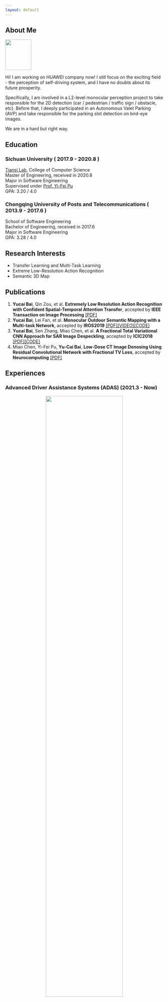 ```yaml
---
layout: default
---
```


## About Me

<img class="profile-picture" src="portrait.jpg" style="
    width: 83px;
    height: 97px;
">

Hi! I am working on HUAWEI company now! I still focus on the exciting field - the perception of self-driving system, and I have no doubts about its future prosperity. 

Specifically, I am involved in a L2-level monocular perception project to take responsible for the 2D detection (car / pedestrian / traffic sign / obstacle, etc).
Before that, I deeply participated in an Autonomous Valet Parking (AVP) and take responsible for the parking slot detection on bird-eye images.   

We are in a hard but right way.

## Education
### Sichuan University ( 2017.9 - 2020.8 )
[Tiansi Lab](http://tiansilab.org/en/index.jsp), College of  Computer Science  
Master of Engineering, received in 2020.8  
Major in Software Engineering  
Supervised under [Prof. Yi-Fei Pu](https://ieeexplore.ieee.org/author/37269178400)   
GPA: 3.20 / 4.0  

### Chongqing University of Posts and Telecommunications ( 2013.9 - 2017.6 )
School of Software Engineering  
Bachelor of Engineering, received in 2017.6    
Major in Software Engineering    
GPA: 3.28 / 4.0  

## Research Interests
- Transfer Learning and Multi-Task Learning
- Extreme Low-Resolution Action Recognition   
- Semantic 3D Map

## Publications
1. __Yucai Bai__, Qin Zou, et al. __Extremely Low Resolution Action Recognition with Confident Spatial-Temporal Attention Transfer__, accepted by  __IEEE Transaction on Image Processing__ [\[PDF\]](https://arxiv.org/pdf/1909.03580.pdf)
2. __Yucai Bai__, Lei Fan, et al. __Monocular Outdoor Semantic Mapping with a Multi-task Network__, accepted by __IROS2019__ [\[PDF\]](https://arxiv.org/abs/1901.05807)[\[VIDEO\]](https://www.youtube.com/watch?v=PuVFtVPx3MQ)[\[CODE\]](https://github.com/RaymondByc/segm_depth_network)
3. __Yucai Bai__, Sen Zhang, Miao Chen, et al. __A Fractional Total Variational CNN Approach for SAR Image Despeckling__, accepted by __ICIC2018__ [\[PDF\]](https://link.springer.com/chapter/10.1007/978-3-319-95957-3_46)[\[CODE\]](https://github.com/RaymondByc/FID-CNN)
4. Miao Chen, Yi-Fei Pu, __Yu-Cai Bai__, __Low-Dose CT Image Denosing Using Residual Convolutional Network with Fractional TV Loss__, accepted by __Neurocomputing__ [\[PDF\]](https://www.sciencedirect.com/science/article/abs/pii/S0925231220314995)

## Experiences

### Advanced Driver Assistance Systems (ADAS) (2021.3 - Now)

<div style="text-align:center;"><img src="images/ADAS.gif" width="70%" text-align="center"></div>

ADAS is an L2-level project of self-driving. Its perception part requires multi-class object detection based on forward-view images, including vehicles, pedestrians, traffic signs, obstacles.    

I am responsible for:
- the optimization of specific categories.
- the improvement of training speed 
    - reducing communication time between machines
    - framework (MMDetction) optimization
- the improvement of representation ability (with the assistance of the related task, e.g. semantic segmentation).

### Local Automated Parking Assist (LAPA) (2020.9-2021.2)

<div style="text-align:center;"><img src="images/LAPA.png" width="70%" text-align="center"></div>

LAPA is an L4-level project to help driver park their vehicle more conveniently. 
To be specific, the car with LAPA could __park itself in the selected/saved parking slot__.
The perception part is divided into two stages. The first stage is to map and save key information by SLAM system, such as trajectory and key objects.
 The second stage is to locate, including selecting the saved parking slot and constantly providing distance.   

I am responsible for __parking slot detection__ on the bird-eye images and the development of related functions (parking slot selection and related post processing).
 The difficulties involved are: strong light reflection on ground, the missing of key visual features, the fluctuation of detection results.

I also filed a __patent__ for better detection in the environment with uncompleted visual features, which is in the review.  

### Extreme Low Resolution Action Recognition (2019.5 - 2021.2)

In order to solve the problem --  people in the corners is very small and just contains limited pixels, we proposed a new method to recognize extremely low-resolution activities.
which is based on Confident Spatial-Temporal Attention Transfer (CSTAT).
 
 __CSTAT can acquire information from high resolution data by reducing the attention differences with a transfer-learning strategy. Besides, the credibility of the supervisory signal is also taken into consideration for a more confident transferring process.__ Experimental results on two well-known datasets, i.e., UCF101 and HMDB51, demonstrate that, the proposed method can effectively improve the accuracy of eLR activity recognition, and achieves an accuracy of 59.23% on 12×16 videos in HMDB51, __a state-of-the-art performance__.  

__The corresponding paper is in the 2nd-round review of TIP.__

<div style="text-align:center;"><img src="images/ELR.png" width="70%" text-align="center"></div>

### Non-compliance Action Detection of Court Scene in Surveillance Videos  (2019.3 - 2020.6)
As the team leader, I took charge of the entire project,  including  __the design and development of a real-time detection algorithm of the non-compliance actions__ and __the production of the non-compliance action datasets__.   
The detection is divided into two stages.  Firstly, we used the __object detection algorithm__ to detect people and crop the corresponding area. 
Then we used __image-based algorithms__ to cope with the easy-to-classify categories and __3D convolution network techniques__ for more complex actions.

We won __2nd__ in the action recognition track of __Teda·Huabo cup innovation and entrepreneurship challenge__

<div style="text-align:center;"><img src="images/teda.gif" width="30%" text-align="center"></div>

### 3D Semantic Reconstruction from a Monocular Camera with a Novel Multi-task Network (2018.8 - 2019.2)

This work was performed when I visited [Institute of Unmanned Systems @SYSU](https://www.usilab.cn/) as a summer research intern, under the supervision of [Prof.Chen](http://carlib.net/).   

We explored the interplay between low-level features for both depth and semantic prediction. The proposed network can produce __the depth and semantic maps simultaneously__, which provides basic knowledge for further semantic map reconstruction. We apply __image segmentation techniques__ to __refine the depth prediction__ to reduce the fluctuations caused by convolution layers. The final map is saved in __a memory-friendly way__ to present a large-scale urban scene.  

__The corresponding paper is accepted by IROS 2019.__   

<img src="images/3D_Semantic_Restruction.png" width="100%">

### Image Despeckling with Fractional Total Variational Loss (2017.11 - 2018.5)
Motivated by the __Applications in Fractional Calculus__ Course, we applied fractional-calculus techniques in the image denoising task. Due to its advantages, __long-term memory, non-locality and weak singularity,__ the fractional-differential result of images can preserve __the low-frequency feature in the smooth area such as contours, 
and at the same time,  keep high-frequency information such as textures.__  


We proposed __FID-CNN__, a 8-layer CNN network with fractional total variational loss. 
Ablation experiments shows the proposed method has a better performance in preserving details .
 
__The paper is accepted by ICIC2018.__ 

We also transferred the main ideas to low-dose CT images and modified our method to make it more suitable for its characteristics. __The paper is accepted by Neurocomputing.__

<div style="text-align:center;"><img src="images/FID.png" width="70%"></div>

### [ZBJ.COM](https://zbj.com) Inc.   Front-End Engineer Intern (2015.9 - 2016.2)


Worked in Basic Technology Department.

- Developed web sites [Bajie Account](https://cs.zbj.com), [Bajie City](https://city.zbj.com) pages 
- Updated image format (jpg/png -> webp).           

---

## Honors
- Second Prize Merit-based Scholarship, SCU 2019.7
- Second Prize, 6th Teda · Huabo Cup, Action Recognition Track, 2019.6
- Excellent Postgraduate Student, SCU 2018.9 
- Excellent Graduation Thesis, CQUPT 2017.6
- Third Prize Merit-based Scholarship, CQUPT 2015.9

## Technical Strengths
Deep learning framework: Pytorch (MMDetection) > Tensorflow > Caffe    
Coding language: Python, C++, JavaScript

## English Language Level
IELTS: 6.0 (working on it !!!)     
CET6
